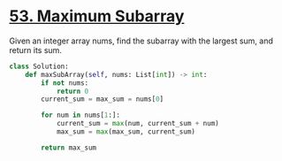 # [53. Maximum Subarray](https://leetcode.com/problems/maximum-subarray/description/)

Given an integer array nums, find the subarray with the largest sum, and return its sum.

```py
class Solution:
    def maxSubArray(self, nums: List[int]) -> int:     
        if not nums:
            return 0
        current_sum = max_sum = nums[0]

        for num in nums[1:]:
            current_sum = max(num, current_sum + num)
            max_sum = max(max_sum, current_sum)

        return max_sum
```
